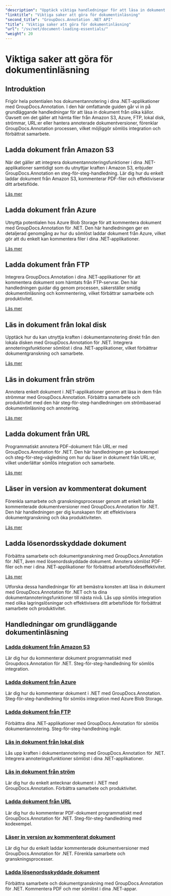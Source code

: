 ```yaml
---
"description": "Upptäck viktiga handledningar för att läsa in dokument med GroupDocs.Annotation .NET. Integrera sömlöst med Amazon S3, Azure, FTP, lokal disk, strömmar och mer."
"linktitle": "Viktiga saker att göra för dokumentinläsning"
"second_title": "GroupDocs.Annotation .NET API"
"title": "Viktiga saker att göra för dokumentinläsning"
"url": "/sv/net/document-loading-essentials/"
"weight": 20
---
```


# Viktiga saker att göra för dokumentinläsning

## Introduktion

Frigör hela potentialen hos dokumentannotering i dina .NET-applikationer med GroupDocs.Annotation. I den här omfattande guiden går vi in på grundläggande handledningar för att läsa in dokument från olika källor. Oavsett om det gäller att hämta filer från Amazon S3, Azure, FTP, lokal disk, strömmar, URL:er eller hantera annoterade dokumentversioner, förenklar GroupDocs.Annotation processen, vilket möjliggör sömlös integration och förbättrat samarbete.

## Ladda dokument från Amazon S3
När det gäller att integrera dokumentannoteringsfunktioner i dina .NET-applikationer samtidigt som du utnyttjar kraften i Amazon S3, erbjuder GroupDocs.Annotation en steg-för-steg-handledning. Lär dig hur du enkelt laddar dokument från Amazon S3, kommenterar PDF-filer och effektiviserar ditt arbetsflöde.

[Läs mer](./load-document-from-amazon-s3/)

## Ladda dokument från Azure
Utnyttja potentialen hos Azure Blob Storage för att kommentera dokument med GroupDocs.Annotation för .NET. Den här handledningen ger en detaljerad genomgång av hur du sömlöst laddar dokument från Azure, vilket gör att du enkelt kan kommentera filer i dina .NET-applikationer.

[Läs mer](./load-document-from-azure/)

## Ladda dokument från FTP
Integrera GroupDocs.Annotation i dina .NET-applikationer för att kommentera dokument som hämtats från FTP-servrar. Den här handledningen guidar dig genom processen, säkerställer smidig dokumentinläsning och kommentering, vilket förbättrar samarbete och produktivitet.

[Läs mer](./load-document-from-ftp/)

## Läs in dokument från lokal disk
Upptäck hur du kan utnyttja kraften i dokumentannotering direkt från den lokala disken med GroupDocs.Annotation för .NET. Integrera annoteringsfunktioner sömlöst i dina .NET-applikationer, vilket förbättrar dokumentgranskning och samarbete.

[Läs mer](./load-document-from-local-disk/)

## Läs in dokument från ström
Annotera enkelt dokument i .NET-applikationer genom att läsa in dem från strömmar med GroupDocs.Annotation. Förbättra samarbete och produktivitet med den här steg-för-steg-handledningen om strömbaserad dokumentinläsning och annotering.

[Läs mer](./load-document-from-stream/)

## Ladda dokument från URL
Programmatiskt annotera PDF-dokument från URL:er med GroupDocs.Annotation för .NET. Den här handledningen ger kodexempel och steg-för-steg-vägledning om hur du läser in dokument från URL:er, vilket underlättar sömlös integration och samarbete.

[Läs mer](./load-document-from-url/)

## Läser in version av kommenterat dokument
Förenkla samarbete och granskningsprocesser genom att enkelt ladda kommenterade dokumentversioner med GroupDocs.Annotation för .NET. Den här handledningen ger dig kunskapen för att effektivisera dokumentgranskning och öka produktiviteten.

[Läs mer](./loading-annotated-document-version/)

## Ladda lösenordsskyddade dokument
Förbättra samarbete och dokumentgranskning med GroupDocs.Annotation för .NET, även med lösenordsskyddade dokument. Annotera sömlöst PDF-filer och mer i dina .NET-applikationer för förbättrad arbetsflödeseffektivitet.

[Läs mer](./load-password-protected-documents/)

Utforska dessa handledningar för att bemästra konsten att läsa in dokument med GroupDocs.Annotation för .NET och ta dina dokumentannoteringsfunktioner till nästa nivå. Lås upp sömlös integration med olika lagringslösningar och effektivisera ditt arbetsflöde för förbättrat samarbete och produktivitet.
## Handledningar om grundläggande dokumentinläsning
### [Ladda dokument från Amazon S3](./load-document-from-amazon-s3/)
Lär dig hur du kommenterar dokument programmatiskt med Groupdocs.Annotation för .NET. Steg-för-steg-handledning för sömlös integration.
### [Ladda dokument från Azure](./load-document-from-azure/)
Lär dig hur du kommenterar dokument i .NET med GroupDocs.Annotation. Steg-för-steg-handledning för sömlös integration med Azure Blob Storage.
### [Ladda dokument från FTP](./load-document-from-ftp/)
Förbättra dina .NET-applikationer med GroupDocs.Annotation för sömlös dokumentannotering. Steg-för-steg-handledning ingår.
### [Läs in dokument från lokal disk](./load-document-from-local-disk/)
Lås upp kraften i dokumentannotering med GroupDocs.Annotation för .NET. Integrera annoteringsfunktioner sömlöst i dina .NET-applikationer.
### [Läs in dokument från ström](./load-document-from-stream/)
Lär dig hur du enkelt antecknar dokument i .NET med GroupDocs.Annotation. Förbättra samarbete och produktivitet.
### [Ladda dokument från URL](./load-document-from-url/)
Lär dig hur du kommenterar PDF-dokument programmatiskt med GroupDocs.Annotation för .NET. Steg-för-steg-handledning med kodexempel.
### [Läser in version av kommenterat dokument](./loading-annotated-document-version/)
Lär dig hur du enkelt laddar kommenterade dokumentversioner med GroupDocs.Annotation för .NET. Förenkla samarbete och granskningsprocesser.
### [Ladda lösenordsskyddade dokument](./load-password-protected-documents/)
Förbättra samarbete och dokumentgranskning med GroupDocs.Annotation för .NET. Kommentera PDF och mer sömlöst i dina .NET-appar.